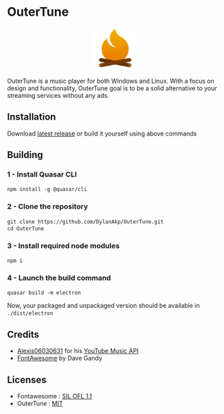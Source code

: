 # OuterTune

<div align="center">
    <img src="res/icon.png" alt="OuterTune Icon" width="100" height="100">
</div>

OuterTune is a music player for both Windows and Linux. With a focus on design and functionality, OuterTune goal is to be a solid alternative to your streaming services without any ads.

## Installation

Download [latest release](https://github.com/DylanAkp/OuterTune/releases/latest) or build it yourself using above commands

## Building

### 1 - Install Quasar CLI
```
npm install -g @quasar/cli
```
### 2 - Clone the repository
```
git clone https://github.com/DylanAkp/OuterTune.git
cd OuterTune
```
### 3 - Install required node modules
```
npm i
```
### 4 - Launch the build command
```
quasar build -m electron
```

Now, your packaged and unpackaged version should be available in `./dist/electron`

## Credits

- [Alexis06030631](https://github.com/Alexis06030631/) for his [YouTube Music API](https://github.com/Alexis06030631/yt_music_api)
- [FontAwesome](http://fontawesome.io) by Dave Gandy

## Licenses

- Fontawesome : [SIL OFL 1.1](https://openfontlicense.org/)
- OuterTune : [MIT](https://opensource.org/license/mit)
